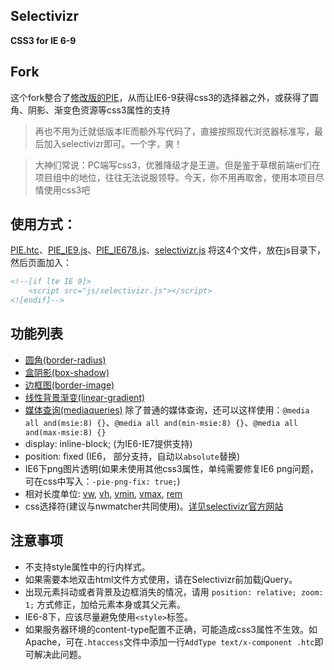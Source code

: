 Selectivizr
-----------

**CSS3 for IE 6-9**

## Fork ##

这个fork整合了[修改版的PIE](https://github.com/gucong3000/PIE)，从而让IE6-9获得css3的选择器之外，或获得了圆角、阴影、渐变色资源等css3属性的支持

> 再也不用为迁就低版本IE而额外写代码了，直接按照现代浏览器标准写，最后加入selectivizr即可。一个字，爽！

> 大神们常说：PC端写css3，优雅降级才是王道。但是鉴于草根前端er们在项目组中的地位，往往无法说服领导。今天，你不用再取舍，使用本项目尽情使用css3吧

## 使用方式：

[PIE.htc](PIE.htc)、[PIE_IE9.js](PIE_IE9.js)、[PIE_IE678.js](PIE_IE678.js)、[selectivizr.js](selectivizr.js) 将这4个文件，放在js目录下，然后页面加入：

```HTML
<!--[if lte IE 9]>
	<script src="js/selectivizr.js"></script>
<![endif]-->
```

## 功能列表
- [圆角(border-radius)](http://gucong3000.github.io/css-book/properties/border/border-radius.htm)
- [盒阴影(box-shadow)](http://gucong3000.github.io/css-book/properties/border/box-shadow.htm)
- [边框图(border-image)](http://gucong3000.github.io/css-book/properties/border/border-image.htm)
- [线性背景渐变(linear-gradient)](http://gucong3000.github.io/css-book/values/image/linear-gradient%28%29.htm)
- [媒体查询(mediaqueries)](http://www.w3.org/TR/css3-mediaqueries/) 除了普通的媒体查询，还可以这样使用：`@media all and(msie:8) {}`、`@media all and(min-msie:8) {}`、`@media all and(max-msie:8) {}`
- display: inline-block; (为IE6-IE7提供支持)
- position: fixed (IE6， 部分支持，自动以`absolute`替换)
- IE6下png图片透明(如果未使用其他css3属性，单纯需要修复IE6 png问题，可在css中写入：`-pie-png-fix: true;`)
- 相对长度单位: [vw](http://gucong3000.github.io/css-book/values/length/vw.htm), [vh](http://gucong3000.github.io/css-book/values/length/vh.htm), [vmin](http://gucong3000.github.io/css-book/values/length/vmin.htm), [vmax](http://gucong3000.github.io/css-book/values/length/vmax.htm), [rem](http://gucong3000.github.io/css-book/values/length/rem.htm)
- css选择符(建议与nwmatcher共同使用)。[详见selectivizr官方网站](http://selectivizr.com/#how) 

## 注意事项

- 不支持style属性中的行内样式。
- 如果需要本地双击html文件方式使用，请在Selectivizr前加载jQuery。
- 出现元素抖动或者背景及边框消失的情况，请用 `position: relative; zoom: 1;` 方式修正，加给元素本身或其父元素。
- IE6-8下，应该尽量避免使用`<style>`标签。
- 如果服务器环境的content-type配置不正确，可能造成css3属性不生效。如Apache，可在`.htaccess`文件中添加一行`AddType text/x-component .htc`即可解决此问题。

